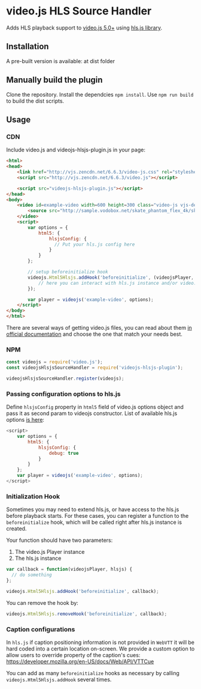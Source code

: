 # video.js HLS Source Handler

Adds HLS playback support to [video.js 5.0+](https://github.com/videojs/video.js) using [hls.js library](https://github.com/video-dev/hls.js/).

## Installation

A pre-built version is available: at dist folder

## Manually build the plugin

Clone the repository.
Install the dependcies `npm install`.
Use `npm run build` to build the dist scripts.

## Usage
### CDN
Include video.js and videojs-hlsjs-plugin.js in your page:

```html
<html>
<head>
    <link href="http://vjs.zencdn.net/6.6.3/video-js.css" rel="stylesheet">
    <script src="http://vjs.zencdn.net/6.6.3/video.js"></script>

    <script src="videojs-hlsjs-plugin.js"></script>
</head>
<body>
    <video id=example-video width=600 height=300 class="video-js vjs-default-skin" controls>
        <source src="http://sample.vodobox.net/skate_phantom_flex_4k/skate_phantom_flex_4k.m3u8" type="application/x-mpegURL">
    </video>
    <script>
        var options = {
            html5: {
                hlsjsConfig: {
                  // Put your hls.js config here
                }
            }
        };

        // setup beforeinitialize hook
        videojs.Html5Hlsjs.addHook('beforeinitialize', (videojsPlayer, hlsjsInstance) => {
            // here you can interact with hls.js instance and/or video.js playback is initialized
        });

        var player = videojs('example-video', options);
    </script>
</body>
</html>
```

There are several ways of getting video.js files, you can read about them [in official documentation](http://videojs.com/getting-started/) and choose the one that match your needs best.

### NPM

```javascript
const videojs = require('video.js');
const videojsHlsjsSourceHandler = require('videojs-hlsjs-plugin');

videojsHlsjsSourceHandler.register(videojs);
```

### Passing configuration options to hls.js

Define `hlsjsConfig` property in `html5` field of video.js options object and pass it as second param to videojs constructor. List of available hls.js options [is here](https://github.com/video-dev/hls.js/blob/master/docs/API.md#fine-tuning):

```javascript
<script>
    var options = {
        html5: {
            hlsjsConfig: {
                debug: true
            }
        }
    };
    var player = videojs('example-video', options);
</script>
```

### Initialization Hook

Sometimes you may need to extend hls.js, or have access to the hls.js before playback starts. For these cases, you can register a function to the `beforeinitialize` hook, which will be called right after hls.js instance is created.

Your function should have two parameters:
 1. The video.js Player instance
 2. The hls.js instance

```javascript
var callback = function(videojsPlayer, hlsjs) {
  // do something
};

videojs.Html5Hlsjs.addHook('beforeinitialize', callback);
```

You can remove the hook by:
```javascript
videojs.Html5Hlsjs.removeHook('beforeinitialize', callback);
```

### Caption configurations
In `hls.js` if caption positioning information is not provided in `WebVTT` it will be hard coded into a certain location on-screen. We provide a custom option to allow users to override property of the caption's cues: https://developer.mozilla.org/en-US/docs/Web/API/VTTCue

You can add as many `beforeinitialize` hooks as necessary by calling `videojs.Html5Hlsjs.addHook` several times.
